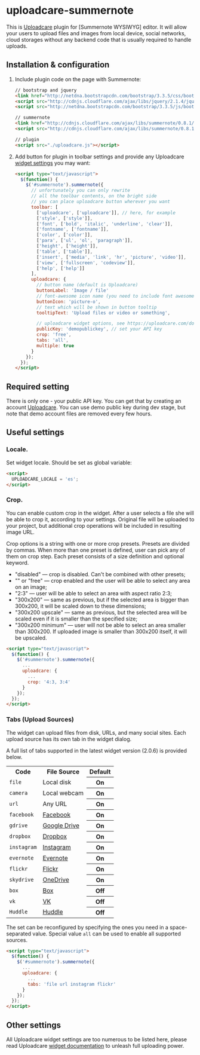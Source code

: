 # uploadcare-summernote

This is [Uploadcare] plugin for [Summernote WYSIWYG] editor.
It will allow your users to upload files and images from local device, social networks,
cloud storages without any backend code that is usually required to handle uploads.

## Installation & configuration

1. Include plugin code on the page with Summernote:

    ```html
    // bootstrap and jquery
    <link href="http://netdna.bootstrapcdn.com/bootstrap/3.3.5/css/bootstrap.css" rel="stylesheet">
    <script src="http://cdnjs.cloudflare.com/ajax/libs/jquery/2.1.4/jquery.js"></script>
    <script src="http://netdna.bootstrapcdn.com/bootstrap/3.3.5/js/bootstrap.js"></script>

    // summernote
    <link href="http://cdnjs.cloudflare.com/ajax/libs/summernote/0.8.1/summernote.css" rel="stylesheet">
    <script src="http://cdnjs.cloudflare.com/ajax/libs/summernote/0.8.1/summernote.js"></script>

    // plugin
    <script src="./uploadcare.js"></script>
    ```

3. Add button for plugin in toolbar settings and provide any Uploadcare [widget settings] you may want:

    ```html
    <script type="text/javascript">
      $(function() {
        $('#summernote').summernote({
          // unfortunately you can only rewrite
          // all the toolbar contents, on the bright side
          // you can place uploadcare button wherever you want
          toolbar: [
            ['uploadcare', ['uploadcare']], // here, for example
            ['style', ['style']],
            ['font', ['bold', 'italic', 'underline', 'clear']],
            ['fontname', ['fontname']],
            ['color', ['color']],
            ['para', ['ul', 'ol', 'paragraph']],
            ['height', ['height']],
            ['table', ['table']],
            ['insert', ['media', 'link', 'hr', 'picture', 'video']],
            ['view', ['fullscreen', 'codeview']],
            ['help', ['help']]
          ],
          uploadcare: {
            // button name (default is Uploadcare)
            buttonLabel: 'Image / file'
            // font-awesome icon name (you need to include font awesome on the page)
            buttonIcon: 'picture-o',
            // text which will be shown in button tooltip
            tooltipText: 'Upload files or video or something',

            // uploadcare widget options, see https://uploadcare.com/documentation/widget/#configuration
            publicKey: 'demopublickey', // set your API key
            crop: 'free',
            tabs: 'all',
            multiple: true
          }
        });
      });
    </script>
    ```

## Required setting

There is only one - your public API key. You can get that by creating an
account [Uploadcare]. You can use demo public key during dev stage, but note that
demo account files are removed every few hours.


## Useful settings

### Locale.
Set widget locale. Should be set as global variable:

```html
<script>
  UPLOADCARE_LOCALE = 'es';
</script>
```

### Crop.
You can enable custom crop in the widget. After a user selects a file she will
be able to crop it, according to your settings. Original file will be uploaded
to your project, but additional crop operations will be included in resulting
image URL.

Crop options is a string with one or more crop presets. Presets are divided by
commas. When more than one preset is defined, user can pick any of them on crop
step. Each preset consists of a size definition and optional keyword.

- "disabled" — crop is disabled. Can't be combined with other presets;
- "" or "free" — crop enabled and the user will be able to select any area on an image;
- "2:3" — user will be able to select an area with aspect ratio 2:3;
- "300x200" — same as previous, but if the selected area is bigger than 300x200, it will be scaled down to these dimensions;
- "300x200 upscale" — same as previous, but the selected area will be scaled even if it is smaller than the specified size;
- "300x200 minimum" — user will not be able to select an area smaller than 300x200. If uploaded image is smaller than 300x200 itself, it will be upscaled.

```html
<script type="text/javascript">
  $(function() {
    $('#summernote').summernote({
      ...
      uploadcare: {
        ...
        crop: '4:3, 3:4'
      }
    });
  });
</script>
```

### Tabs (Upload Sources)

The widget can upload files from disk, URLs, and many social sites.
Each upload source has its own tab in the widget dialog.

A full list of tabs supported in the latest widget version
(2.0.6) is provided below.

<table class="reference">
  <tr>
    <th>Code</th>
    <th>File Source</th>
    <th>Default</th>
  </tr>
  <tr>
    <td><code>file</code></td>
    <td>Local disk</td>
    <th>On</th>
  </tr>
  <tr>
    <td><code>camera</code></td>
    <td>Local webcam</td>
    <th>On</th>
  </tr>
  <tr>
    <td><code>url</code></td>
    <td>Any URL</td>
    <th>On</th>
  </tr>
  <tr>
    <td><code>facebook</code></td>
    <td><a href="https://www.facebook.com/">Facebook</a></td>
    <th>On</th>
  </tr>
  <tr>
    <td><code>gdrive</code></td>
    <td><a href="https://drive.google.com/">Google Drive</a></td>
    <th>On</th>
  </tr>
  <tr>
    <td><code>dropbox</code></td>
    <td><a href="https://www.dropbox.com/">Dropbox</a></td>
    <th>On</th>
  </tr>
  <tr>
    <td><code>instagram</code></td>
    <td><a href="http://instagram.com/">Instagram</a></td>
    <th>On</th>
  </tr>
  <tr>
    <td><code>evernote</code></td>
    <td><a href="http://evernote.com/">Evernote</a></td>
    <th>On</th>
  </tr>
  <tr>
    <td><code>flickr</code></td>
    <td><a href="https://www.flickr.com/">Flickr</a></td>
    <th>On</th>
  </tr>
  <tr>
    <td><code>skydrive</code></td>
    <td><a href="https://onedrive.live.com/">OneDrive</a></td>
    <th>On</th>
  </tr>
  <tr>
    <td><code>box</code></td>
    <td><a href="https://www.box.com/">Box</a></td>
    <th>Off</th>
  </tr>
  <tr>
    <td><code>vk</code></td>
    <td><a href="http://vk.com/">VK</a></td>
    <th>Off</th>
  </tr>
  <tr>
    <td><code>Huddle</code></td>
    <td><a href="http://huddle.com/">Huddle</a></td>
    <th>Off</th>
  </tr>
</table>

The set can be reconfigured by
specifying the ones you need in a space-separated value.
Special value `all` can be used to enable all supported sources.

```html
<script type="text/javascript">
  $(function() {
    $('#summernote').summernote({
      ...
      uploadcare: {
        ...
        tabs: 'file url instagram flickr'
      }
    });
  });
</script>
```


## Other settings

All Uploadcare widget settings are too numerous to be listed here, please read
Uploadcare [widget documentation] to unleash full uploading power.

[Summernote WYSYWIG]: http://summernote.org/
[widget settings]: https://uploadcare.com/documentation/widget/#configuration
[widget documentation]: https://uploadcare.com/documentation/widget/
[Uploadcare]: https://uploadcare.com/?utm_source=github&utm_medium=description&utm_campaign=summernote

